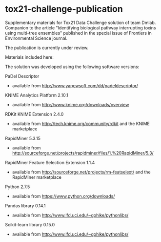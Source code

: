 # tox21-challenge-publication
Supplementary materials for Tox21 Data Challenge solution of team Dmlab. Companion to the article "Identifying biological pathway interrupting toxins using multi-tree ensembles" published in the special issue of Frontiers in Environmental Science journal.

The publication is currently under review.

Materials included here:


The solution was developed using the following software versions:

PaDel Descriptor
 - available from http://www.yapcwsoft.com/dd/padeldescriptor/

KNIME Analytics Platform 2.10.1
 - available from http://www.knime.org/downloads/overview

RDKit KNIME Extension 2.4.0
 - available from http://tech.knime.org/community/rdkit and the KNIME marketplace

RapidMiner 5.3.15
 - available from http://sourceforge.net/projects/rapidminer/files/1.%20RapidMiner/5.3/

RapidMiner Feature Selection Extension 1.1.4
 - available from http://sourceforge.net/projects/rm-featselext/ and the RapidMiner marketplace

Python 2.7.5
 - available from https://www.python.org/downloads/

Pandas library 0.14.1
 - available from http://www.lfd.uci.edu/~gohlke/pythonlibs/

Scikit-learn library 0.15.0
 - available from http://www.lfd.uci.edu/~gohlke/pythonlibs/
